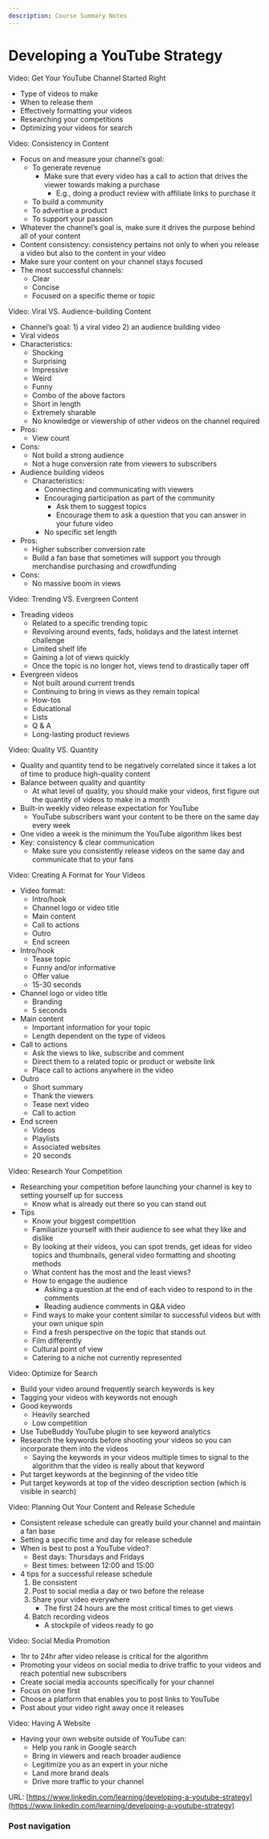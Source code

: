 ```yaml
---
description: Course Summary Notes
---
```


# Developing a YouTube Strategy

Video: Get Your YouTube Channel Started Right

* Type of videos to make
* When to release them
* Effectively formatting your videos
* Researching your competitions
* Optimizing your videos for search



Video: Consistency in Content

* Focus on and measure your channel’s goal:
  * To generate revenue
    * Make sure that every video has a call to action that drives the viewer towards making a purchase
      * E.g., doing a product review with affiliate links to purchase it
  * To build a community
  * To advertise a product
  * To support your passion
* Whatever the channel’s goal is, make sure it drives the purpose behind all of your content
* Content consistency: consistency pertains not only to when you release a video but also to the content in your video
* Make sure your content on your channel stays focused
* The most successful channels:
  * Clear
  * Concise
  * Focused on a specific theme or topic



Video: Viral VS. Audience-building Content

* Channel’s goal: 1) a viral video 2) an audience building video
* Viral videos
* Characteristics:
  * Shocking
  * Surprising
  * Impressive
  * Weird
  * Funny
  * Combo of the above factors
  * Short in length
  * Extremely sharable
  * No knowledge or viewership of other videos on the channel required
* Pros:
  * View count
* Cons:
  * Not build a strong audience
  * Not a huge conversion rate from viewers to subscribers
* Audience building videos
  * Characteristics:
    * Connecting and communicating with viewers
    * Encouraging participation as part of the community
      * Ask them to suggest topics
      * Encourage them to ask a question that you can answer in your future video
    * No specific set length
* Pros:
  * Higher subscriber conversion rate
  * Build a fan base that sometimes will support you through merchandise purchasing and crowdfunding
* Cons:
  * No massive boom in views



Video: Trending VS. Evergreen Content

* Treading videos
  * Related to a specific trending topic
  * Revolving around events, fads, holidays and the latest internet challenge
  * Limited shelf life
  * Gaining a lot of views quickly
  * Once the topic is no longer hot, views tend to drastically taper off
* Evergreen videos
  * Not built around current trends
  * Continuing to bring in views as they remain topical
  * How-tos
  * Educational
  * Lists
  * Q & A
  * Long-lasting product reviews



Video: Quality VS. Quantity

* Quality and quantity tend to be negatively correlated since it takes a lot of time to produce high-quality content
* Balance between quality and quantity
  * At what level of quality, you should make your videos, first figure out the quantity of videos to make in a month
* Built-in weekly video release expectation for YouTube
  * YouTube subscribers want your content to be there on the same day every week
* One video a week is the minimum the YouTube algorithm likes best
* Key: consistency & clear communication
  * Make sure you consistently release videos on the same day and communicate that to your fans



Video: Creating A Format for Your Videos

* Video format:
  * Intro/hook
  * Channel logo or video title
  * Main content
  * Call to actions
  * Outro
  * End screen
* Intro/hook
  * Tease topic
  * Funny and/or informative
  * Offer value
  * 15-30 seconds
* Channel logo or video title
  * Branding
  * 5 seconds
* Main content
  * Important information for your topic
  * Length dependent on the type of videos
* Call to actions
  * Ask the views to like, subscribe and comment
  * Direct them to a related topic or product or website link
  * Place call to actions anywhere in the video
* Outro
  * Short summary
  * Thank the viewers
  * Tease next video
  * Call to action
* End screen
  * Videos
  * Playlists
  * Associated websites
  * 20 seconds



Video: Research Your Competition

* Researching your competition before launching your channel is key to setting yourself up for success
  * Know what is already out there so you can stand out
* Tips
  * Know your biggest competition
  * Familiarize yourself with their audience to see what they like and dislike
  * By looking at their videos, you can spot trends, get ideas for video topics and thumbnails, general video formatting and shooting methods
  * What content has the most and the least views?
  * How to engage the audience
    * Asking a question at the end of each video to respond to in the comments
    * Reading audience comments in Q\&A video
  * Find ways to make your content similar to successful videos but with your own unique spin
  * Find a fresh perspective on the topic that stands out
  * Film differently
  * Cultural point of view
  * Catering to a niche not currently represented



Video: Optimize for Search

* Build your video around frequently search keywords is key
* Tagging your videos with keywords not enough
* Good keywords
  * Heavily searched
  * Low competition
* Use TubeBuddy YouTube plugin to see keyword analytics
* Research the keywords before shooting your videos so you can incorporate them into the videos
  * Saying the keywords in your videos multiple times to signal to the algorithm that the video is really about that keyword
* Put target keywords at the beginning of the video title
* Put target keywords at top of the video description section (which is visible in search)



Video: Planning Out Your Content and Release Schedule

* Consistent release schedule can greatly build your channel and maintain a fan base
* Setting a specific time and day for release schedule
* When is best to post a YouTube video?
  * Best days: Thursdays and Fridays
  * Best times: between 12:00 and 15:00
* 4 tips for a successful release schedule
  1. Be consistent
  2. Post to social media a day or two before the release
  3. Share your video everywhere
     * The first 24 hours are the most critical times to get views
  4. Batch recording videos
     * A stockpile of videos ready to go



Video: Social Media Promotion

* 1hr to 24hr after video release is critical for the algorithm
* Promoting your videos on social media to drive traffic to your videos and reach potential new subscribers
* Create social media accounts specifically for your channel
* Focus on one first
* Choose a platform that enables you to post links to YouTube
* Post about your video right away once it releases



Video: Having A Website

* Having your own website outside of YouTube can:
  * Help you rank in Google search
  * Bring in viewers and reach broader audience
  * Legitimize you as an expert in your niche
  * Land more brand deals
  * Drive more traffic to your channel







URL: [https://www.linkedin.com/learning/developing-a-youtube-strategy](https://www.linkedin.com/learning/developing-a-youtube-strategy)

### Post navigation
